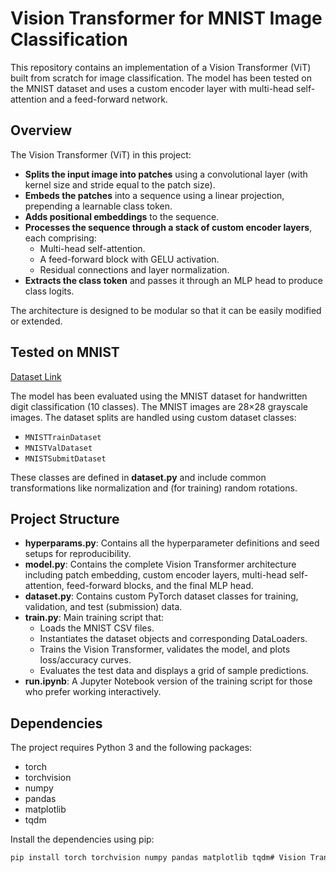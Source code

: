 # Vision Transformer for MNIST Image Classification

This repository contains an implementation of a Vision Transformer (ViT) built from scratch for image classification. The model has been tested on the MNIST dataset and uses a custom encoder layer with multi-head self-attention and a feed-forward network.

## Overview

The Vision Transformer (ViT) in this project:
- **Splits the input image into patches** using a convolutional layer (with kernel size and stride equal to the patch size).
- **Embeds the patches** into a sequence using a linear projection, prepending a learnable class token.
- **Adds positional embeddings** to the sequence.
- **Processes the sequence through a stack of custom encoder layers**, each comprising:
  - Multi-head self-attention.
  - A feed-forward block with GELU activation.
  - Residual connections and layer normalization.
- **Extracts the class token** and passes it through an MLP head to produce class logits.

The architecture is designed to be modular so that it can be easily modified or extended.

## Tested on MNIST
 [Dataset Link](https://www.kaggle.com/datasets/rahulkumarroy92/digit-recognizer)

The model has been evaluated using the MNIST dataset for handwritten digit classification (10 classes). The MNIST images are 28×28 grayscale images. The dataset splits are handled using custom dataset classes:
- `MNISTTrainDataset`
- `MNISTValDataset`
- `MNISTSubmitDataset`

These classes are defined in **dataset.py** and include common transformations like normalization and (for training) random rotations.

## Project Structure

- **hyperparams.py**: Contains all the hyperparameter definitions and seed setups for reproducibility.
- **model.py**: Contains the complete Vision Transformer architecture including patch embedding, custom encoder layers, multi-head self-attention, feed-forward blocks, and the final MLP head.
- **dataset.py**: Contains custom PyTorch dataset classes for training, validation, and test (submission) data.
- **train.py**: Main training script that:
  - Loads the MNIST CSV files.
  - Instantiates the dataset objects and corresponding DataLoaders.
  - Trains the Vision Transformer, validates the model, and plots loss/accuracy curves.
  - Evaluates the test data and displays a grid of sample predictions.
- **run.ipynb**: A Jupyter Notebook version of the training script for those who prefer working interactively.

## Dependencies

The project requires Python 3 and the following packages:

- torch
- torchvision
- numpy
- pandas
- matplotlib
- tqdm

Install the dependencies using pip:

```bash
pip install torch torchvision numpy pandas matplotlib tqdm# Vision Transformer for MNIST Image Classification

